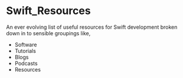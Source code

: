 # Swift_Resources
An ever evolving list of useful resources for Swift development broken down in to sensible groupings like,

- Software
- Tutorials
- Blogs
- Podcasts
- Resources
